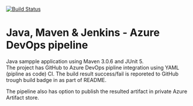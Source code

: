 
[![Build Status](https://xayo.visualstudio.com/Java%20DevOps/_apis/build/status/xayo.javaintw?branchName=master)](https://xayo.visualstudio.com/Java%20DevOps/_build/latest?definitionId=12&branchName=master)

# Java, Maven & Jenkins - Azure DevOps pipeline

Java sampple application using Maven 3.0.6 and JUnit 5.  
The project has GitHub to Azure DevOps pipline integration using YAML (pipline as code) CI. The build result success/fail is reporeted to GitHub trough build badge in as part of README.

The pipeline also has option to publish the resulted artifact in private Azure Artifact store.
